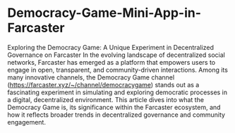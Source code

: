 # Democracy-Game-Mini-App-in-Farcaster
Exploring the Democracy Game: A Unique Experiment in Decentralized Governance on Farcaster
In the evolving landscape of decentralized social networks, Farcaster has emerged as a platform that empowers users to engage in open, transparent, and community-driven interactions. Among its many innovative channels, the Democracy Game channel (https://farcaster.xyz/~/channel/democracygame) stands out as a fascinating experiment in simulating and exploring democratic processes in a digital, decentralized environment. This article dives into what the Democracy Game is, its significance within the Farcaster ecosystem, and how it reflects broader trends in decentralized governance and community engagement.
